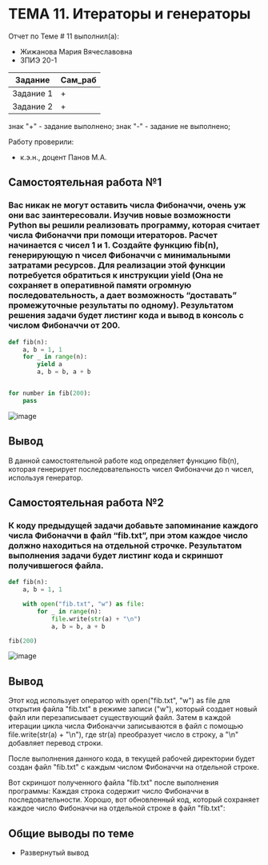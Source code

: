# ТЕМА 11. Итераторы и генераторы
Отчет по Теме # 11 выполнил(а):
- Жижанова Мария Вячеславовна
- ЗПИЭ 20-1

| Задание | Сам_раб |
| ------ |  ------ |
| Задание 1 | + | - |
| Задание 2 | + | - |



знак "+" - задание выполнено; знак "-" - задание не выполнено;

Работу проверили:
- к.э.н., доцент Панов М.А.

## Самостоятельная работа №1

### Вас никак не могут оставить числа Фибоначчи, очень уж они вас заинтересовали. Изучив новые возможности Python вы решили реализовать программу, которая считает числа Фибоначчи при помощи итераторов. Расчет начинается с чисел 1 и 1. Создайте функцию fib(n), генерирующую n чисел Фибоначчи с минимальными затратами ресурсов. Для реализации этой функции потребуется обратиться к инструкции yield (Она не сохраняет в оперативной памяти огромную последовательность, а дает возможность “доставать” промежуточные результаты по одному). Результатом решения задачи будет листинг кода и вывод в консоль с числом Фибоначчи от 200.

```python
def fib(n):
    a, b = 1, 1
    for _ in range(n):
        yield a
        a, b = b, a + b


for number in fib(200):
    pass
```
![image](https://github.com/MariaZhizhanova/lab/assets/145640698/eb2f6239-f20d-402f-a8ac-389f197232fb)


## Вывод
В данной самостоятельной работе код определяет функцию fib(n), которая генерирует последовательность чисел Фибоначчи до n чисел, используя генератор.


## Самостоятельная работа №2

### К коду предыдущей задачи добавьте запоминание каждого числа Фибоначчи в файл “fib.txt”, при этом каждое число должно находиться на отдельной строчке. Результатом выполнения задачи будет листинг кода и скриншот получившегося файла.

```python
def fib(n):
    a, b = 1, 1

    with open("fib.txt", "w") as file:
        for _ in range(n):
            file.write(str(a) + "\n")
            a, b = b, a + b

fib(200)
```
![image](https://github.com/MariaZhizhanova/lab/assets/145640698/01f5609c-c4f0-4415-9674-615ec5321e8a)

## Вывод
Этот код использует оператор with open("fib.txt", "w") as file для открытия файла "fib.txt" в режиме записи ("w"), который создает новый файл или перезаписывает существующий файл. Затем в каждой итерации цикла числа Фибоначчи записываются в файл с помощью file.write(str(a) + "\n"), где str(a) преобразует число в строку, а "\n" добавляет перевод строки.

После выполнения данного кода, в текущей рабочей директории будет создан файл "fib.txt" с каждым числом Фибоначчи на отдельной строке.

Вот скриншот полученного файла "fib.txt" после выполнения программы:
Каждая строка содержит число Фибоначчи в последовательности.
Хорошо, вот обновленный код, который сохраняет каждое число Фибоначчи на отдельной строке в файл "fib.txt":


## Общие выводы по теме
- Развернутый вывод


